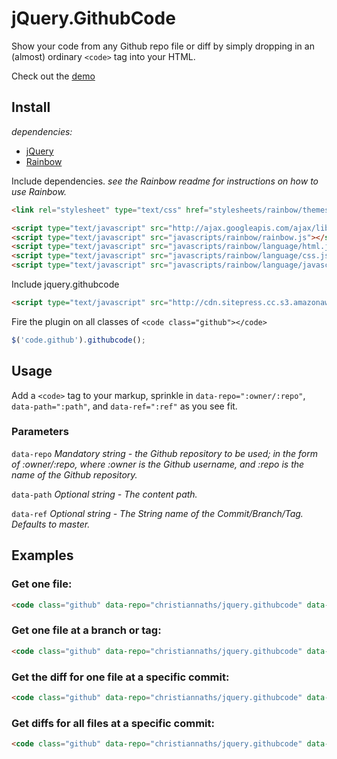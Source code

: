 # jQuery.GithubCode

Show your code from any Github repo file or diff by simply dropping in an (almost) ordinary `<code>` tag into your HTML.

Check out the [demo](http://cdn.sitepress.cc.s3.amazonaws.com/libs/jquery.githubcode/example.html)

## Install

*dependencies:*

+ [jQuery](http://jquery.com)
+ [Rainbow](https://github.com/ccampbell/rainbow)

Include dependencies. *see the Rainbow readme for instructions on how to use Rainbow.*

```html
<link rel="stylesheet" type="text/css" href="stylesheets/rainbow/themes/twilight.css" />

<script type="text/javascript" src="http://ajax.googleapis.com/ajax/libs/jquery/1.7.2/jquery.min.js"></script>
<script type="text/javascript" src="javascripts/rainbow/rainbow.js"></script>
<script type="text/javascript" src="javascripts/rainbow/language/html.js"></script>
<script type="text/javascript" src="javascripts/rainbow/language/css.js"></script>
<script type="text/javascript" src="javascripts/rainbow/language/javascript.js"></script>
```

Include jquery.githubcode

```html
<script type="text/javascript" src="http://cdn.sitepress.cc.s3.amazonaws.com/libs/jquery.githubcode/jquery.githubcode.js"></script>
```

Fire the plugin on all classes of `<code class="github"></code>`

```javascript
$('code.github').githubcode();
```

## Usage

Add a ```<code>``` tag to your markup, sprinkle in ```data-repo=":owner/:repo"```, ```data-path=":path"```, and ```data-ref=":ref"``` as you see fit.

### Parameters

```data-repo``` *Mandatory string - the Github repository to be used; in the form of :owner/:repo, where :owner is the Github username, and :repo is the name of the Github repository.*

```data-path``` *Optional string - The content path.*

```data-ref``` *Optional string - The String name of the Commit/Branch/Tag. Defaults to master.*


## Examples

### Get one file:

```html
<code class="github" data-repo="christiannaths/jquery.githubcode" data-path="jquery.githubcode.js"></code>
```

### Get one file at a branch or tag:

```html
<code class="github" data-repo="christiannaths/jquery.githubcode" data-path="jquery.githubcode.js" data-ref="master"></code>
```

### Get the diff for one file at a specific commit:

```html
<code class="github" data-repo="christiannaths/jquery.githubcode" data-path="jquery.githubcode.js" data-ref="75176542c1ec7a26df39c5bc7c1ba306b842dedc"></code>
```

### Get diffs for all files at a specific commit:

```html
<code class="github" data-repo="christiannaths/jquery.githubcode" data-ref="75176542c1ec7a26df39c5bc7c1ba306b842dedc"></code>
```
